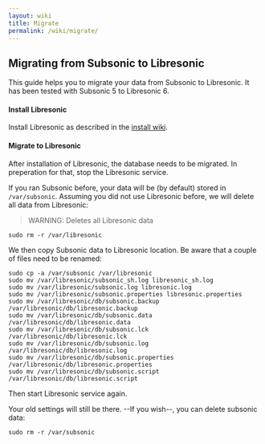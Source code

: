 ```yaml
---
layout: wiki
title: Migrate
permalink: /wiki/migrate/
---
```

## Migrating from Subsonic to Libresonic

This guide helps you to migrate your data from Subsonic to Libresonic. It has been tested with Subsonic 5 to Libresonic 6.

#### Install Libresonic

Install Libresonic as described in the [install wiki](/wiki/install).

#### Migrate to Libresonic

After installation of Libresonic, the database needs to be migrated. In preperation for that, stop the Libresonic service.

If you ran Subsonic before, your data will be (by default) stored in `/var/subsonic`. Assuming you did not use Libresonic before, we will delete all data from Libresonic:

> WARNING: Deletes all Libresonic data
```
sudo rm -r /var/libresonic
```

We then copy Subsonic data to Libresonic location. Be aware that a couple of files need to be renamed:

```
sudo cp -a /var/subsonic /var/libresonic
sudo mv /var/libresonic/subsonic_sh.log libresonic_sh.log
sudo mv /var/libresonic/subsonic.log libresonic.log
sudo mv /var/libresonic/subsonic.properties libresonic.properties
sudo mv /var/libresonic/db/subsonic.backup /var/libresonic/db/libresonic.backup
sudo mv /var/libresonic/db/subsonic.data /var/libresonic/db/libresonic.data
sudo mv /var/libresonic/db/subsonic.lck /var/libresonic/db/libresonic.lck
sudo mv /var/libresonic/db/subsonic.log /var/libresonic/db/libresonic.log
sudo mv /var/libresonic/db/subsonic.properties /var/libresonic/db/libresonic.properties
sudo mv /var/libresonic/db/subsonic.script /var/libresonic/db/libresonic.script
```

Then start Libresonic service again.

Your old settings will still be there. --If you wish--, you can delete subsonic data:

```
sudo rm -r /var/subsonic
```
